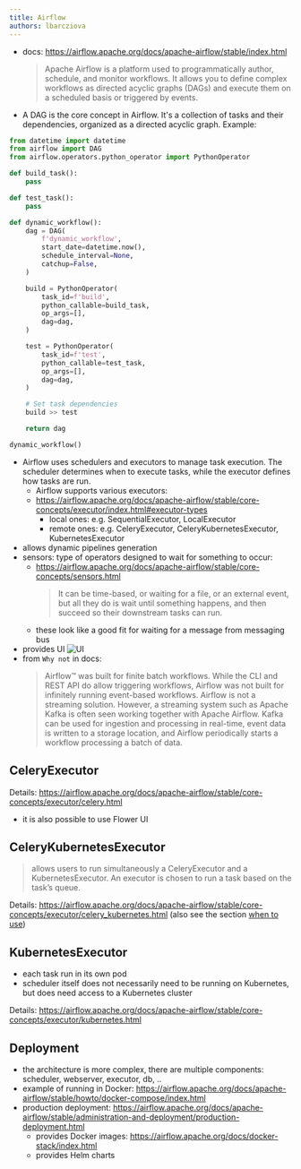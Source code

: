```yaml
---
title: Airflow
authors: lbarcziova
---
```


- docs: https://airflow.apache.org/docs/apache-airflow/stable/index.html

  > Apache Airflow is a platform used to programmatically author, schedule, and monitor workflows. It allows you to define complex workflows as directed acyclic graphs (DAGs) and execute them on a scheduled basis or triggered by events.

- A DAG is the core concept in Airflow. It's a collection of tasks and their dependencies, organized as a directed acyclic graph. Example:

```python
from datetime import datetime
from airflow import DAG
from airflow.operators.python_operator import PythonOperator

def build_task():
    pass

def test_task():
    pass

def dynamic_workflow():
    dag = DAG(
        f'dynamic_workflow',
        start_date=datetime.now(),
        schedule_interval=None,
        catchup=False,
    )

    build = PythonOperator(
        task_id=f'build',
        python_callable=build_task,
        op_args=[],
        dag=dag,
    )

    test = PythonOperator(
        task_id=f'test',
        python_callable=test_task,
        op_args=[],
        dag=dag,
    )

    # Set task dependencies
    build >> test

    return dag

dynamic_workflow()

```

- Airflow uses schedulers and executors to manage task execution. The scheduler determines when to execute tasks,
  while the executor defines how tasks are run.
  - Airflow supports various executors:
  - https://airflow.apache.org/docs/apache-airflow/stable/core-concepts/executor/index.html#executor-types
    - local ones: e.g. SequentialExecutor, LocalExecutor
    - remote ones: e.g. CeleryExecutor, CeleryKubernetesExecutor, KubernetesExecutor
- allows dynamic pipelines generation
- sensors: type of operators designed to wait for something to occur:
  - https://airflow.apache.org/docs/apache-airflow/stable/core-concepts/sensors.html
    > It can be time-based, or waiting for a file, or an external event, but all they do is wait until something happens, and then succeed so their downstream tasks can run.
  - these look like a good fit for waiting for a message from messaging bus
- provides UI ![UI](https://airflow.apache.org/docs/apache-airflow/stable/_images/dags.png)
- from `Why not` in docs:
  > Airflow™ was built for finite batch workflows. While the CLI and REST API do allow triggering workflows, Airflow was not built for infinitely running event-based workflows. Airflow is not a streaming solution. However, a streaming system such as Apache Kafka is often seen working together with Apache Airflow. Kafka can be used for ingestion and processing in real-time, event data is written to a storage location, and Airflow periodically starts a workflow processing a batch of data.

## CeleryExecutor

Details: https://airflow.apache.org/docs/apache-airflow/stable/core-concepts/executor/celery.html

- it is also possible to use Flower UI

## CeleryKubernetesExecutor

> allows users to run simultaneously a CeleryExecutor and a KubernetesExecutor. An executor is chosen to run a
> task based on the task’s queue.

Details: https://airflow.apache.org/docs/apache-airflow/stable/core-concepts/executor/celery_kubernetes.html
(also see the section [when to use](https://airflow.apache.org/docs/apache-airflow/stable/core-concepts/executor/celery_kubernetes.html#when-to-use-celerykubernetesexecutor))

## KubernetesExecutor

- each task run in its own pod
- scheduler itself does not necessarily need to be running on Kubernetes, but does need access to a Kubernetes cluster

Details: https://airflow.apache.org/docs/apache-airflow/stable/core-concepts/executor/kubernetes.html

## Deployment

- the architecture is more complex, there are multiple components: scheduler, webserver, executor, db, ..
- example of running in Docker: https://airflow.apache.org/docs/apache-airflow/stable/howto/docker-compose/index.html
- production deployment: https://airflow.apache.org/docs/apache-airflow/stable/administration-and-deployment/production-deployment.html
  - provides Docker images: https://airflow.apache.org/docs/docker-stack/index.html
  - provides Helm charts
